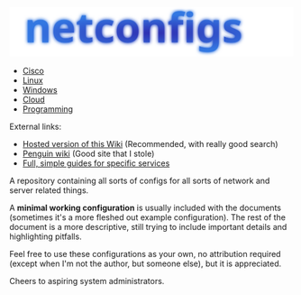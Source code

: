 [![netconfigs](-%20Attachments/netconfigs.svg)](https://krissssz.ddns.net/wiki/)
- [Cisco](Cisco/Cisco.md)
- [Linux](Linux/Linux.md)
- [Windows](Windows/Windows.md)
- [Cloud](Cloud/Cloud.md)
- [Programming](Programming/Programming.md)

External links:
- [Hosted version of this Wiki](https://krissssz.ddns.net/wiki/) (Recommended, with really good search)
- [Penguin wiki](https://wiki.penguin.hu) (Good site that I stole)
- [Full, simple guides for specific services](https://huszonot.com/)

A repository containing all sorts of configs for all sorts of network and server related things.

A **minimal working configuration** is usually included with the documents (sometimes it's a more fleshed out example configuration).
The rest of the document is a more descriptive, still trying to include important details and highlighting pitfalls.

Feel free to use these configurations as your own, no attribution required (except when I'm not the author, but someone else), but it is appreciated.

Cheers to aspiring system administrators.
